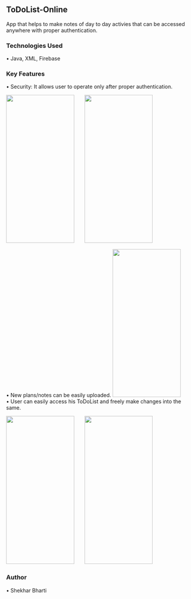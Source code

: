## ToDoList-Online
App that helps to make notes of day to day activies that can be accessed anywhere with proper authentication. 
### Technologies Used
• Java, XML, Firebase
### Key Features
• Security: It allows user to operate only after proper authentication.
<p>
<img src="https://user-images.githubusercontent.com/56762662/89049891-90a84980-d36f-11ea-9096-0de4887101bf.jpg" width="184" height="400">
&nbsp;&nbsp;&nbsp;&nbsp;&nbsp;  <img src="https://user-images.githubusercontent.com/56762662/89049923-9f8efc00-d36f-11ea-9ffd-c2bdf3c4fece.jpg" width="184" height="400">
</p>
•	New plans/notes can be easily uploaded.
<img src="https://user-images.githubusercontent.com/56762662/89049981-b46b8f80-d36f-11ea-8300-38de8478f5e0.jpg" width="184" height="400">
<br>
•	User can easily access his ToDoList and freely make changes into the same.
<p>
<img src="https://user-images.githubusercontent.com/56762662/89050060-cfd69a80-d36f-11ea-847d-ccbd7c132710.jpg" width="184" height="400">
&nbsp;&nbsp;&nbsp;&nbsp;&nbsp;  <img src="https://user-images.githubusercontent.com/56762662/89050091-dbc25c80-d36f-11ea-83e6-db0475f30479.jpg" width="184" height="400">
</p>

### Author
• Shekhar Bharti
